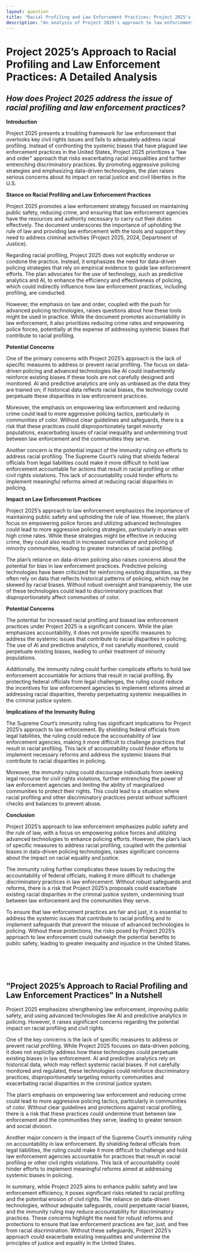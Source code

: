 ```yaml
---
layout: question
title: "Racial Profiling and Law Enforcement Practices: Project 2025's Proposals"
description: "An analysis of Project 2025's approach to law enforcement practices, with a focus on racial profiling and the use of advanced technologies in policing."
---
```


# Project 2025’s Approach to Racial Profiling and Law Enforcement Practices: A Detailed Analysis

## *How does Project 2025 address the issue of racial profiling and law enforcement practices?*

**Introduction**

Project 2025 presents a troubling framework for law enforcement that overlooks key civil rights issues and fails to adequately address racial profiling. Instead of confronting the systemic biases that have plagued law enforcement practices in the United States, Project 2025 prioritizes a “law and order” approach that risks exacerbating racial inequalities and further entrenching discriminatory practices. By promoting aggressive policing strategies and emphasizing data-driven technologies, the plan raises serious concerns about its impact on racial justice and civil liberties in the U.S.

**Stance on Racial Profiling and Law Enforcement Practices**

Project 2025 promotes a law enforcement strategy focused on maintaining public safety, reducing crime, and ensuring that law enforcement agencies have the resources and authority necessary to carry out their duties effectively. The document underscores the importance of upholding the rule of law and providing law enforcement with the tools and support they need to address criminal activities (Project 2025, 2024, Department of Justice).

Regarding racial profiling, Project 2025 does not explicitly endorse or condone the practice. Instead, it emphasizes the need for data-driven policing strategies that rely on empirical evidence to guide law enforcement efforts. The plan advocates for the use of technology, such as predictive analytics and AI, to enhance the efficiency and effectiveness of policing, which could indirectly influence how law enforcement practices, including profiling, are conducted.

However, the emphasis on law and order, coupled with the push for advanced policing technologies, raises questions about how these tools might be used in practice. While the document promotes accountability in law enforcement, it also prioritizes reducing crime rates and empowering police forces, potentially at the expense of addressing systemic biases that contribute to racial profiling.

**Potential Concerns**

One of the primary concerns with Project 2025’s approach is the lack of specific measures to address or prevent racial profiling. The focus on data-driven policing and advanced technologies like AI could inadvertently reinforce existing biases if these tools are not carefully designed and monitored. AI and predictive analytics are only as unbiased as the data they are trained on; if historical data reflects racial biases, the technology could perpetuate these disparities in law enforcement practices.

Moreover, the emphasis on empowering law enforcement and reducing crime could lead to more aggressive policing tactics, particularly in communities of color. Without clear guidelines and safeguards, there is a risk that these practices could disproportionately target minority populations, exacerbating issues of racial inequality and undermining trust between law enforcement and the communities they serve.

Another concern is the potential impact of the immunity ruling on efforts to address racial profiling. The Supreme Court’s ruling that shields federal officials from legal liabilities could make it more difficult to hold law enforcement accountable for actions that result in racial profiling or other civil rights violations. This lack of accountability could hinder efforts to implement meaningful reforms aimed at reducing racial disparities in policing.

**Impact on Law Enforcement Practices**

Project 2025’s approach to law enforcement emphasizes the importance of maintaining public safety and upholding the rule of law. However, the plan’s focus on empowering police forces and utilizing advanced technologies could lead to more aggressive policing strategies, particularly in areas with high crime rates. While these strategies might be effective in reducing crime, they could also result in increased surveillance and policing of minority communities, leading to greater instances of racial profiling.

The plan’s reliance on data-driven policing also raises concerns about the potential for bias in law enforcement practices. Predictive policing technologies have been criticized for reinforcing existing disparities, as they often rely on data that reflects historical patterns of policing, which may be skewed by racial biases. Without robust oversight and transparency, the use of these technologies could lead to discriminatory practices that disproportionately affect communities of color.

**Potential Concerns**

The potential for increased racial profiling and biased law enforcement practices under Project 2025 is a significant concern. While the plan emphasizes accountability, it does not provide specific measures to address the systemic issues that contribute to racial disparities in policing. The use of AI and predictive analytics, if not carefully monitored, could perpetuate existing biases, leading to unfair treatment of minority populations.

Additionally, the immunity ruling could further complicate efforts to hold law enforcement accountable for actions that result in racial profiling. By protecting federal officials from legal challenges, the ruling could reduce the incentives for law enforcement agencies to implement reforms aimed at addressing racial disparities, thereby perpetuating systemic inequalities in the criminal justice system.

**Implications of the Immunity Ruling**

The Supreme Court’s immunity ruling has significant implications for Project 2025’s approach to law enforcement. By shielding federal officials from legal liabilities, the ruling could reduce the accountability of law enforcement agencies, making it more difficult to challenge practices that result in racial profiling. This lack of accountability could hinder efforts to implement necessary reforms and address the systemic biases that contribute to racial disparities in policing.

Moreover, the immunity ruling could discourage individuals from seeking legal recourse for civil rights violations, further entrenching the power of law enforcement agencies and limiting the ability of marginalized communities to protect their rights. This could lead to a situation where racial profiling and other discriminatory practices persist without sufficient checks and balances to prevent abuse.

**Conclusion**

Project 2025’s approach to law enforcement emphasizes public safety and the rule of law, with a focus on empowering police forces and utilizing advanced technologies to enhance policing efforts. However, the plan’s lack of specific measures to address racial profiling, coupled with the potential biases in data-driven policing technologies, raises significant concerns about the impact on racial equality and justice.

The immunity ruling further complicates these issues by reducing the accountability of federal officials, making it more difficult to challenge discriminatory practices in law enforcement. Without robust safeguards and reforms, there is a risk that Project 2025’s proposals could exacerbate existing racial disparities in the criminal justice system, undermining trust between law enforcement and the communities they serve.

To ensure that law enforcement practices are fair and just, it is essential to address the systemic issues that contribute to racial profiling and to implement safeguards that prevent the misuse of advanced technologies in policing. Without these protections, the risks posed by Project 2025’s approach to law enforcement could outweigh the potential benefits to public safety, leading to greater inequality and injustice in the United States.

<br><br><br>

## <span id="nutshell">"Project 2025’s Approach to Racial Profiling and Law Enforcement Practices" In a Nutshell</span>

Project 2025 emphasizes strengthening law enforcement, improving public safety, and using advanced technologies like AI and predictive analytics in policing. However, it raises significant concerns regarding the potential impact on racial profiling and civil rights.

One of the key concerns is the lack of specific measures to address or prevent racial profiling. While Project 2025 focuses on data-driven policing, it does not explicitly address how these technologies could perpetuate existing biases in law enforcement. AI and predictive analytics rely on historical data, which may reflect systemic racial biases. If not carefully monitored and regulated, these technologies could reinforce discriminatory practices, disproportionately targeting minority communities and exacerbating racial disparities in the criminal justice system.

The plan’s emphasis on empowering law enforcement and reducing crime could lead to more aggressive policing tactics, particularly in communities of color. Without clear guidelines and protections against racial profiling, there is a risk that these practices could undermine trust between law enforcement and the communities they serve, leading to greater tension and social division.

Another major concern is the impact of the Supreme Court’s immunity ruling on accountability in law enforcement. By shielding federal officials from legal liabilities, the ruling could make it more difficult to challenge and hold law enforcement agencies accountable for practices that result in racial profiling or other civil rights violations. This lack of accountability could hinder efforts to implement meaningful reforms aimed at addressing systemic biases in policing.

In summary, while Project 2025 aims to enhance public safety and law enforcement efficiency, it poses significant risks related to racial profiling and the potential erosion of civil rights. The reliance on data-driven technologies, without adequate safeguards, could perpetuate racial biases, and the immunity ruling may reduce accountability for discriminatory practices. These concerns highlight the need for robust reforms and protections to ensure that law enforcement practices are fair, just, and free from racial discrimination. Without these safeguards, Project 2025’s approach could exacerbate existing inequalities and undermine the principles of justice and equality in the United States.
